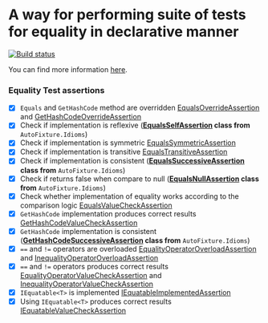 # A way for performing suite of tests for equality in declarative manner

[![Build status](https://ci.appveyor.com/api/projects/status/34cbe6bp2k33yond?svg=true)](https://ci.appveyor.com/project/baks/equalitytests)

You can find more information [here](http://baks.github.io/2015/10/26/testing-for-equality/).

### Equality Test assertions

- [x] `Equals` and `GetHashCode` method are overridden [EqualsOverrideAssertion](https://github.com/baks/EqualityTests/blob/master/EqualityTests/Assertions/EqualsOverrideAssertion.cs) and [GetHashCodeOverrideAssertion](https://github.com/baks/EqualityTests/blob/master/EqualityTests/Assertions/GetHashCodeOverrideAssertion.cs)
- [x] Check if implementation is reflexive (**[EqualsSelfAssertion](https://github.com/AutoFixture/AutoFixture/blob/master/Src/Idioms/EqualsSelfAssertion.cs) class from** `AutoFixture.Idioms`)
- [x] Check if implementation is symmetric [EqualsSymmetricAssertion](https://github.com/baks/EqualityTests/blob/master/EqualityTests/Assertions/EqualsSymmetricAssertion.cs)
- [x] Check if implementation is transitive [EqualsTransitiveAssertion](https://github.com/baks/EqualityTests/blob/master/EqualityTests/Assertions/EqualsTransitiveAssertion.cs)
- [x] Check if implementation is consistent (**[EqualsSuccessiveAssertion](https://github.com/AutoFixture/AutoFixture/blob/master/Src/Idioms/EqualsSuccessiveAssertion.cs) class from** `AutoFixture.Idioms`)
- [x] Check if returns false when compare to null (**[EqualsNullAssertion](https://github.com/AutoFixture/AutoFixture/blob/master/Src/Idioms/EqualsNullAssertion.cs) class from** `AutoFixture.Idioms`)
- [x] Check whether implementation of equality works according to the comparison logic [EqualsValueCheckAssertion](https://github.com/baks/EqualityTests/blob/master/EqualityTests/Assertions/EqualsValueCheckAssertion.cs)
- [x] `GetHashCode` implementation produces correct results [GetHashCodeValueCheckAssertion](https://github.com/baks/EqualityTests/blob/master/EqualityTests/Assertions/GetHashCodeValueCheckAssertion.cs)
- [x] `GetHashCode` implementation is consistent (**[GetHashCodeSuccessiveAssertion](https://github.com/AutoFixture/AutoFixture/blob/master/Src/Idioms/GetHashCodeSuccessiveAssertion.cs) class from** `AutoFixture.Idioms`)
- [x] `==` and `!=` operators are overloaded [EqualityOperatorOverloadAssertion](https://github.com/baks/EqualityTests/blob/master/EqualityTests/Assertions/EqualityOperatorOverloadAssertion.cs) and [InequalityOperatorOverloadAssertion](https://github.com/baks/EqualityTests/blob/master/EqualityTests/Assertions/InequalityOperatorOverloadAssertion.cs)
- [x] `==` and `!=` operators produces correct results [EqualityOperatorValueCheckAssertion](https://github.com/baks/EqualityTests/blob/master/EqualityTests/Assertions/EqualityOperatorValueCheckAssertion.cs) and [InequalityOperatorValueCheckAssertion](https://github.com/baks/EqualityTests/blob/master/EqualityTests/Assertions/InequalityOperatorValueCheckAssertion.cs)
- [x] `IEquatable<T>` is implemented [IEquatableImplementedAssertion](https://github.com/baks/EqualityTests/blob/master/EqualityTests/Assertions/IEquatableImplementedAssertion.cs)
- [x] Using `IEquatable<T>` produces correct results [IEquatableValueCheckAssertion](https://github.com/baks/EqualityTests/blob/master/EqualityTests/Assertions/IEquatableValueCheckAssertion.cs)